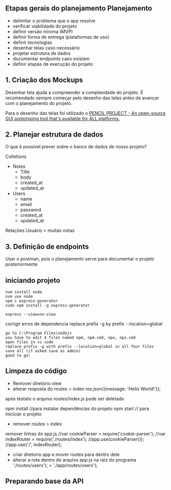 

## Etapas gerais do planejamento Planejamento

- delimitar o problema que o app resolve
- verificar viabilidade do projeto
- definir versão mínima (MVP)
- definir forma de entrega (plataformas de uso)
- definir tecnologias
- desenhar telas caso necessário
- projetar estrutura de dados
- documentar endpoints caso existam
- definir etapas de execução do projeto

## 1. Criação dos Mockups

Desenhar tela ajuda a compreender a complexidade do projeto. É recomendado sempre começar pelo desenho das telas antes de avançar com o planejamento do projeto.

Para o desenho das telas foi utilizado o [PENCIL PROJECT - An open-source GUI prototyping tool that's available for ALL platforms.](https://pencil.evolus.vn)

## 2. Planejar estrutura de dados

O que é possível prever sobre o banco de dados de nosso projeto?

Colletions

- Notes
	- Title
	- body
	- created_at
	- updated_at
- Users
	- name
	- email
	- password
	- created_at
	- updated_at

Relações
Usuário > muitas notas

## 3. Definição de endpoints

Usar o postman, pois o planejamento serve para documentar o projeto posteriormente

## iniciando projeto

```
nvm install node
nvm use node
npm i express-generator
sudo npm install -g express-generator

express --view=no-view

```

corrigir erros de dependencia
replace prefix -g by prefix --location=global

```
go to C:\Program Files\nodejs
you have to edit 4 files named npm, npm.cmd, npx, npx.cmd
open files in vs code
replace prefix -g with prefix --location=global in all four files
save all (if asked save as admin)
good to go!
```

## Limpeza do código

- Remover diretório view
- alterar resposta do routes > index
res.json({message: 'Hello World!'});

após testato o arquivo routes/index.js pode ser deletado

npm install //para instalar dependências do projeto
npm start // para iniciciar o projeto

- remover routes > index

remover linhas do app.js
//var cookieParser = require('cookie-parser');
//var indexRouter = require('./routes/index');
//app.use(cookieParser());
//app.use('/', indexRouter);

- criar diretorio app e mover routes para dentro dele
- alterar a rota dentro do arquivo app.js na raiz do programa
'./routes/users'); > './app/routes/users');

## Preparando base da API